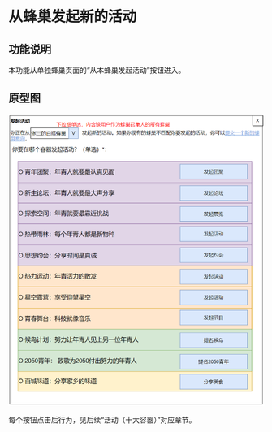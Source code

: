 # 从蜂巢发起新的活动

## 功能说明

本功能从单独蜂巢页面的“从本蜂巢发起活动”按钮进入。

## 原型图

![](../4/new-event-from-hive.png)

每个按钮点击后行为，见后续“活动（十大容器）”对应章节。